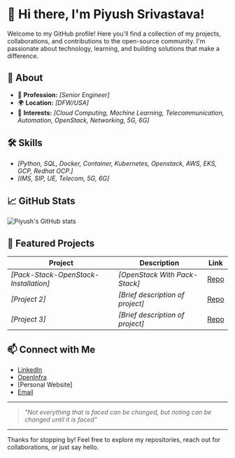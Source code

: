 # 👋 Hi there, I'm Piyush Srivastava!

Welcome to my GitHub profile! Here you'll find a collection of my projects, collaborations, and contributions to the open-source community. I'm passionate about technology, learning, and building solutions that make a difference.

## 🚀 About  

- 💼 **Profession:** _[Senior Engineer]_
- 🌍 **Location:** _[DFW/USA]_
- 🧠 **Interests:** _[Cloud Computing, Machine Learning, Telecommunication, Automation, OpenStack, Networking, 5G, 6G]_

## 🛠️ Skills

- _[Python, SQL, Docker, Container, Kubernetes, Openstack, AWS, EKS, GCP, Redhat OCP.]_
- _[IMS, SIP, UE, Telecom, 5G, 6G]_

## 📈 GitHub Stats

![Piyush's GitHub stats](https://github-readme-stats.vercel.app/api?username=piyushsrivastava72&show_icons=true&hide=contribs,prs)

## 🌟 Featured Projects

| Project        | Description                                           | Link                      |
|----------------|------------------------------------------------------|---------------------------|
| _[Pack-Stack-OpenStack-Installation]_  | _[OpenStack With Pack-Stack]_                     | [Repo](https://github.com/piyushsrivastava72/Pack-Stack-OpenStack-Installation)                 |
| _[Project 2]_  | _[Brief description of project]_                     | [Repo](#)                 |
| _[Project 3]_  | _[Brief description of project]_                     | [Repo](#)                 |

## 📫 Connect with Me

- [LinkedIn](https://www.linkedin.com/in/piyush-cloud/)
- [OpenInfra](https://openinfra.org/a/community/members/101928)
- [Personal Website]
- [Email](mailto:piyushsrivastava72@gmail.com)

---

> _"Not everything that is faced can be changed, but noting can be changed until it is faced"_

---

Thanks for stopping by! Feel free to explore my repositories, reach out for collaborations, or just say hello.
